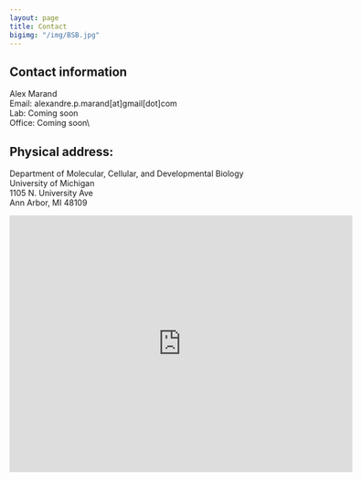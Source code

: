 ```yaml
---
layout: page
title: Contact
bigimg: "/img/BSB.jpg"
---
```


## Contact information
Alex Marand\
Email: alexandre.p.marand[at]gmail[dot]com\
Lab: Coming soon\
Office: Coming soon\

## Physical address:
Department of Molecular, Cellular, and Developmental Biology\
University of Michigan\
1105 N. University Ave\
Ann Arbor, MI 48109

<iframe src="https://www.google.com/maps/embed?pb=!1m18!1m12!1m3!1d2951.98380580054!2d-83.73671634853066!3d42.27886904811469!2m3!1f0!2f0!3f0!3m2!1i1024!2i768!4f13.1!3m3!1m2!1s0x883cae43c58d85ef%3A0x4f9a4c5bd7ab75ed!2sBiological%20Sciences%20Building!5e0!3m2!1sen!2sus!4v1673886816147!5m2!1sen!2sus" width="600" height="450" style="border:0;" allowfullscreen="" loading="lazy" referrerpolicy="no-referrer-when-downgrade"></iframe>
